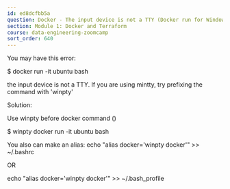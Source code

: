 ```yaml
---
id: ed8dcfbb5a
question: Docker - The input device is not a TTY (Docker run for Windows)
section: Module 1: Docker and Terraform
course: data-engineering-zoomcamp
sort_order: 640
---
```


You may have this error:

$ docker run -it ubuntu bash

the input device is not a TTY. If you are using mintty, try prefixing the command with 'winpty'

Solution:

Use winpty before docker command ()

$ winpty docker run -it ubuntu bash

You also can make an alias:
echo "alias docker='winpty docker'" >> ~/.bashrc

OR

echo "alias docker='winpty docker'" >> ~/.bash_profile

